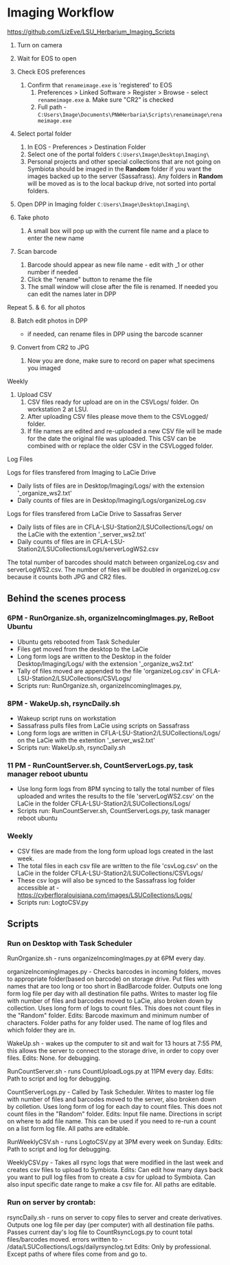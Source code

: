 # Imaging Workflow 
https://github.com/LizEve/LSU_Herbarium_Imaging_Scripts

1. Turn on camera

2. Wait for EOS to open

3. Check EOS preferences
   1. Confirm that `renameimage.exe` is 'registered' to EOS 
      1. Preferences > Linked Software > Register > Browse - select `renameimage.exe`
         a. Make sure "CR2" is checked 
      2. Full path - `C:Users\Image\Documents\PNWHerbaria\Scripts\renameimage\renameimage.exe`

4. Select portal folder 
   1. In EOS - Preferences > Destination Folder
   2. Select one of the portal folders `C:Users\Image\Desktop\Imaging\`
   3. Personal projects and other special collections that are not going on Symbiota should be imaged in the **Random** folder if you want the images backed up to the server (Sassafrass). Any folders in **Random** will be moved as is to the local backup drive, not sorted into portal folders. 

5. Open DPP in Imaging folder `C:Users\Image\Desktop\Imaging\`

6. Take photo 
   1. A small box will pop up with the current file name and a place to enter the new name

7. Scan barcode
   1. Barcode should appear as new file name - edit with _1 or other number if needed
   2. Click the "rename" button to rename the file 
   3. The small window will close after the file is renamed. If needed you can edit the names later in DPP

Repeat 5. & 6. for all photos

8. Batch edit photos in DPP 
   - if needed, can rename files in DPP using the barcode scanner

9. Convert from CR2 to JPG
   1. Now you are done, make sure to record on paper what specimens you imaged

Weekly 

1. Upload CSV 
   1. CSV files ready for upload are on in the CSVLogs/ folder. On workstation 2 at LSU.
   2. After uploading CSV files please move them to the CSVLogged/ folder. 
   3. If file names are edited and re-uploaded a new CSV file will be made for the date the original file was uploaded. This CSV can be combined with or replace the older CSV in the CSVLogged folder. 

Log Files 

Logs for files transfered from Imaging to LaCie Drive 
- Daily lists of files are in Desktop/Imaging/Logs/ with the extension '_organize_ws2.txt'
- Daily counts of files are in Desktop/Imaging/Logs/organizeLog.csv

Logs for files transfered from LaCie Drive to Sassafras Server 
- Daily lists of files are in CFLA-LSU-Station2/LSUCollections/Logs/ on the LaCie with the extention '_server_ws2.txt'
- Daily counts of files are in CFLA-LSU-Station2/LSUCollections/Logs/serverLogWS2.csv

The total number of barcodes should match between organizeLog.csv and serverLogWS2.csv. The number of files will be doubled in organizeLog.csv because it counts both JPG and CR2 files. 




## Behind the scenes process

### 6PM - RunOrganize.sh, organizeIncomingImages.py, ReBoot Ubuntu

- Ubuntu gets rebooted from Task Scheduler
- Files get moved from the desktop to the LaCie
- Long form logs are written to the Desktop in the folder Desktop/Imaging/Logs/ with the extension '_organize_ws2.txt'
- Tally of files moved are appended to the file 'organizeLog.csv' in CFLA-LSU-Station2/LSUCollections/CSVLogs/
- Scripts run: RunOrganize.sh, organizeIncomingImages.py, 

### 8PM - WakeUp.sh, rsyncDaily.sh

- Wakeup script runs on workstation
- Sassafrass pulls files from LaCie using scripts on Sassafrass
- Long form logs are written in CFLA-LSU-Station2/LSUCollections/Logs/ on the LaCie with the extention '_server_ws2.txt'
- Scripts run: WakeUp.sh, rsyncDaily.sh

### 11 PM - RunCountServer.sh, CountServerLogs.py, task manager reboot ubuntu

- Use long form logs from 8PM syncing to tally the total number of files uploaded and writes the results to the file 'serverLogWS2.csv' on the LaCie in the folder CFLA-LSU-Station2/LSUCollections/Logs/
- Scripts run: RunCountServer.sh, CountServerLogs.py, task manager reboot ubuntu


### Weekly 
- CSV files are made from the long form upload logs created in the last week. 
- The total files in each csv file are written to the file 'csvLog.csv' on the LaCie in the folder CFLA-LSU-Station2/LSUCollections/CSVLogs/
- These csv logs will also be synced to the Sassafrass log folder accessible at - https://cyberfloralouisiana.com/images/LSUCollections/Logs/
- Scripts run: LogtoCSV.py


## Scripts 

### Run on Desktop with Task Scheduler

RunOrganize.sh - runs organizeIncomingImages.py at 6PM every day. 

organizeIncomingImages.py - Checks barcodes in incoming folders, moves to appropriate folder(based on barcode) on storage drive. Put files with names that are too long or too short in BadBarcode folder. Outputs one long form log file per day with all destination file paths. Writes to master log file with number of files and barcodes moved to LaCie, also broken down by collection. Uses long form of logs to count files. This does not count files in the "Random" folder. 
Edits: Barcode maximum and minimum number of characters. Folder paths for any folder used. The name of log files and which folder they are in. 

WakeUp.sh - wakes up the computer to sit and wait for 13 hours at 7:55 PM, this allows the server to connect to the storage drive, in order to copy over files. 
Edits: None. for debugging. 

RunCountServer.sh - runs CountUploadLogs.py at 11PM every day. 
Edits: Path to script and log for debugging.

CountServerLogs.py - Called by Task Scheduler. Writes to master log file with number of files and barcodes moved to the server, also broken down by colletion. Uses long form of log for each day to count files. This does not count files in the "Random" folder. 
Edits: Input file name. Directions in script on where to add file name. This can be used if you need to re-run a count on a list form log file. All paths are editable. 

RunWeeklyCSV.sh - runs LogtoCSV.py at 3PM every week on Sunday.
Edits: Path to script and log for debugging. 

WeeklyCSV.py - Takes all rsync logs that were modified in the last week and creates csv files to upload to Symbiota. 
Edits: Can edit how many days back you want to pull log files from to create a csv for upload to Symbiota. Can also input specific date range to make a csv file for. All paths are editable. 

### Run on server by crontab: 

rsyncDaily.sh - runs on server to copy files to server and create derivatives. 
Outputs one log file per day (per computer) with all destination file paths. 
Passes current day's log file to CountRsyncLogs.py to count total files/barcodes moved.
errors written to - /data/LSUCollections/Logs/dailyrsynclog.txt
Edits: Only by professional. Except paths of where files come from and go to. 